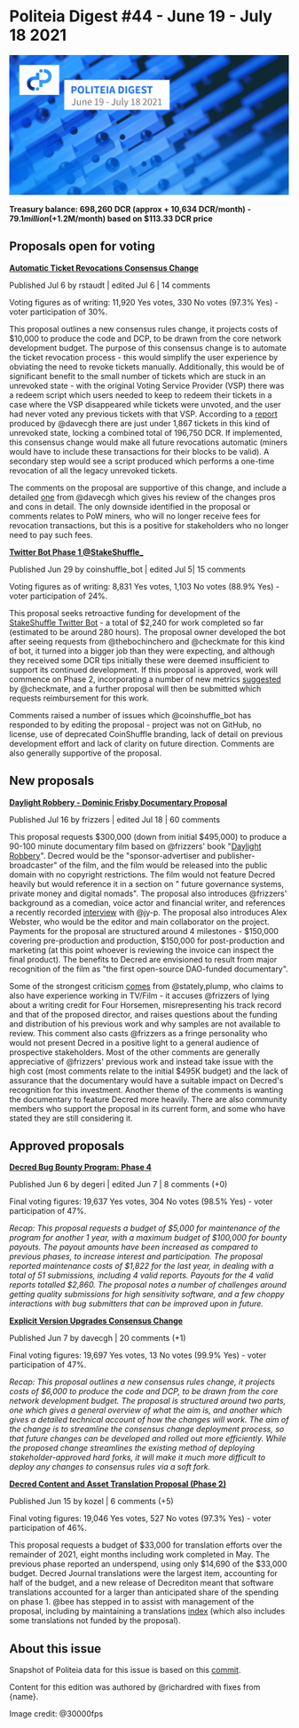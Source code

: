 # Politeia Digest #44 - June 19 - July 18 2021

![Image credit: @30000fps](img/issue044/044-title.png)

**Treasury balance: 698,260 DCR (approx + 10,634 DCR/month) - $79.1 million (+$1.2M/month) based on $113.33 DCR price**

## Proposals open for voting

**[Automatic Ticket Revocations Consensus Change](https://proposals.decred.org/record/e2d7b7d)**

Published Jul 6 by rstaudt | edited Jul 6 | 14 comments

Voting figures as of writing: 11,920 Yes votes, 330 No votes (97.3% Yes) - voter participation of 30%.

This proposal outlines a new consensus rules change, it projects costs of $10,000 to produce the code and DCP, to be drawn from the core network development budget. The purpose of this consensus change is to automate the ticket revocation process - this would simplify the user experience by obviating the need to revoke tickets manually. Additionally, this would be of significant benefit to the small number of tickets which are stuck in an unrevoked state - with the original Voting Service Provider (VSP) there was a redeem script which users needed to keep to redeem their tickets in a case where the VSP disappeared while tickets were unvoted, and the user had never voted any previous tickets with that VSP. According to a [report](https://gist.github.com/davecgh/01fd24849a9e9a6d822d6d04eba7075d) produced by @davecgh there are just under 1,867 tickets in this kind of unrevoked state, locking a combined total of 196,750 DCR. If implemented, this consensus change would make all future revocations automatic (miners would have to include these transactions for their blocks to be valid). A secondary step would see a script produced which performs a one-time revocation of all the legacy unrevoked tickets.

The comments on the proposal are supportive of this change, and include a detailed [one](https://proposals.decred.org/record/e2d7b7d/comments/5) from @davecgh which gives his review of the changes pros and cons in detail. The only downside identified in the proposal or comments relates to PoW miners, who will no longer receive fees for revocation transactions, but this is a positive for stakeholders who no longer need to pay such fees.

**[Twitter Bot Phase 1 @StakeShuffle_](https://proposals.decred.org/record/2895755)**

Published Jun 29 by coinshuffle_bot | edited Jul 5| 15 comments

Voting figures as of writing: 8,831 Yes votes, 1,103 No votes (88.9% Yes) - voter participation of 24%.

This proposal seeks retroactive funding for development of the [StakeShuffle Twitter Bot](https://twitter.com/StakeShuffle_) - a total of $2,240 for work completed so far (estimated to be around 280 hours). The proposal owner developed the bot after seeing requests from @thebochinchero and @checkmate for this kind of bot, it turned into a bigger job than they were expecting, and although they received some DCR tips initially these were deemed insufficient to support its continued development. If this proposal is approved, work will commence on Phase 2, incorporating a number of new metrics [suggested](https://proposals.decred.org/record/2895755/comments/4) by @checkmate, and a further proposal will then be submitted which requests reimbursement for this work.

Comments raised a number of issues which @coinshuffle_bot has responded to by editing the proposal - project was not on GitHub, no license, use of deprecated CoinShuffle branding, lack of detail on previous development effort and lack of clarity on future direction. Comments are also generally supportive of the proposal.

## New proposals

**[Daylight Robbery - Dominic Frisby Documentary Proposal](https://proposals.decred.org/record/ae609f1)**

Published Jul 16 by frizzers | edited Jul 18 | 60 comments

This proposal requests $300,000 (down from initial $495,000) to produce a 90-100 minute documentary film based on @frizzers' book "[Daylight Robbery](https://www.penguin.co.uk/books/309/309526/daylight-robbery/9780241360842.html)". Decred would be the "sponsor-advertiser and publisher-broadcaster" of the film, and the film would be released into the public domain with no copyright restrictions. The film would not feature Decred heavily but would reference it in a section on " future governance systems, private money and digital nomads". The proposal also introduces @frizzers' background as a comedian, voice actor and financial writer, and references a recently recorded [interview](https://youtu.be/ZCfIM8IHurU) with @jy-p. The proposal also introduces Alex Webster, who would be the editor and main collaborator on the project. Payments for the proposal are structured around 4 milestones - $150,000 covering pre-production and production, $150,000 for post-production and marketing (at this point whoever is reviewing the invoice can inspect the final product). The benefits to Decred are envisioned to result from major recognition of the film as "the first open-source DAO-funded documentary".

Some of the strongest criticism [comes](https://proposals.decred.org/record/ae609f1/comments/28) from @stately,plump, who claims to also have experience working in TV/Film - it accuses @frizzers of lying about a writing credit for Four Horsemen, misrepresenting his track record and that of the proposed director, and raises questions about the funding and distribution of his previous work and why samples are not available to review. This comment also casts @frizzers as a fringe personality who would not present Decred in a positive light to a general audience of prospective stakeholders. Most of the other comments are generally appreciative of @frizzers' previous work and instead take issue with the high cost (most comments relate to the initial $495K budget) and the lack of assurance that the documentary would have a suitable impact on Decred's recognition for this investment. Another theme of the comments is wanting the documentary to feature Decred more heavily. There are also community members who support the proposal in its current form, and some who have stated they are still considering it.

## Approved proposals

**[Decred Bug Bounty Program: Phase 4](https://proposals.decred.org/record/e1f104b)**

Published Jun 6 by degeri | edited Jun 7 | 8 comments (+0)

Final voting figures: 19,637 Yes votes, 304 No votes (98.5% Yes) - voter participation of 47%.

*Recap: This proposal requests a budget of $5,000 for maintenance of the program for another 1 year, with a maximum budget of $100,000 for bounty payouts. The payout amounts have been increased as compared to previous phases, to increase interest and participation. The proposal reported maintenance costs of $1,822 for the last year, in dealing with a total of 51 submissions, including 4 valid reports. Payouts for the 4 valid reports totalled $2,860. The proposal notes a number of challenges around getting quality submissions for high sensitivity software, and a few choppy interactions with bug submitters that can be improved upon in future.*

**[Explicit Version Upgrades Consensus Change](https://proposals.decred.org/record/3a98861)**

Published Jun 7 by davecgh | 20 comments (+1)

Final voting figures: 19,697 Yes votes, 13 No votes (99.9% Yes) - voter participation of 47%.

*Recap: This proposal outlines a new consensus rules change, it projects costs of $6,000 to produce the code and DCP, to be drawn from the core network development budget. The proposal is structured around two parts, one which gives a general overview of what the aim is, and another which gives a detailed technical account of how the changes will work. The aim of the change is to streamline the consensus change deployment process, so that future changes can be developed and rolled out more efficiently. While the proposed change streamlines the existing method of deploying stakeholder-approved hard forks, it will make it much more difficult to deploy any changes to consensus rules via a soft fork.*

**[Decred Content and Asset Translation Proposal (Phase 2)](https://proposals.decred.org/record/af9942a)**

Published Jun 15 by kozel | 6 comments (+5)

Final voting figures: 19,046 Yes votes, 527 No votes (97.3% Yes) - voter participation of 46%.

This proposal requests a budget of $33,000 for translation efforts over the remainder of 2021, eight months including work completed in May. The previous phase reported an underspend, using only $14,690 of the $33,000 budget. Decred Journal translations were the largest item, accounting for half of the budget, and a new release of Decrediton meant that software translations accounted for a larger than anticipated share of the spending on phase 1. @bee has stepped in to assist with management of the proposal, including by maintaining a translations [index](https://github.com/decredcommunity/translations/blob/master/index.md) (which also includes some translations not funded by the proposal).

## About this issue

Snapshot of Politeia data for this issue is based on this [commit]({link}).

Content for this edition was authored by @richardred with fixes from {name}.

Image credit: @30000fps
